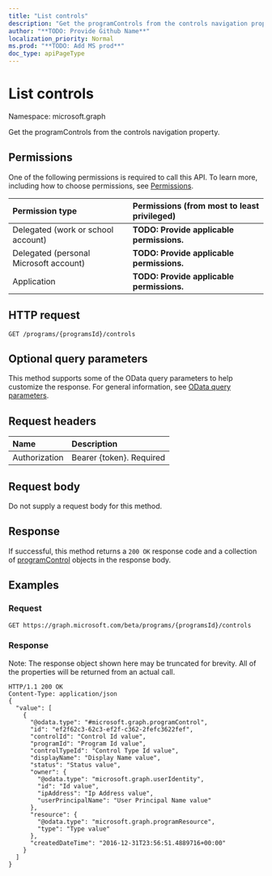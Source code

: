 ```yaml
---
title: "List controls"
description: "Get the programControls from the controls navigation property."
author: "**TODO: Provide Github Name**"
localization_priority: Normal
ms.prod: "**TODO: Add MS prod**"
doc_type: apiPageType
---
```


# List controls

Namespace: microsoft.graph

Get the programControls from the controls navigation property.

## Permissions
One of the following permissions is required to call this API. To learn more, including how to choose permissions, see [Permissions](/concepts/permissions-reference.md).

|Permission type|Permissions (from most to least privileged)|
|:---|:---|
|Delegated (work or school account)|**TODO: Provide applicable permissions.**|
|Delegated (personal Microsoft account)|**TODO: Provide applicable permissions.**|
|Application|**TODO: Provide applicable permissions.**|

## HTTP request
<!-- {
  "blockType": "ignored"
}
-->
``` http
GET /programs/{programsId}/controls
```

## Optional query parameters
This method supports some of the OData query parameters to help customize the response. For general information, see [OData query parameters](/graph/query-parameters).

## Request headers
|Name|Description|
|:---|:---|
|Authorization|Bearer {token}. Required|

## Request body
Do not supply a request body for this method.

## Response
If successful, this method returns a `200 OK` response code and a collection of [programControl](../resources/programcontrol.md) objects in the response body.

## Examples

### Request
<!-- {
  "blockType": "request",
  "name": "get_programcontrol"
}
-->
``` http
GET https://graph.microsoft.com/beta/programs/{programsId}/controls
```

### Response
Note: The response object shown here may be truncated for brevity. All of the properties will be returned from an actual call.
<!-- {
  "blockType": "response",
  "truncated": true,
  "@odata.type": "collection(microsoft.graph.programcontrol)"
}
-->
``` http
HTTP/1.1 200 OK
Content-Type: application/json
{
  "value": [
    {
      "@odata.type": "#microsoft.graph.programControl",
      "id": "ef2f62c3-62c3-ef2f-c362-2fefc3622fef",
      "controlId": "Control Id value",
      "programId": "Program Id value",
      "controlTypeId": "Control Type Id value",
      "displayName": "Display Name value",
      "status": "Status value",
      "owner": {
        "@odata.type": "microsoft.graph.userIdentity",
        "id": "Id value",
        "ipAddress": "Ip Address value",
        "userPrincipalName": "User Principal Name value"
      },
      "resource": {
        "@odata.type": "microsoft.graph.programResource",
        "type": "Type value"
      },
      "createdDateTime": "2016-12-31T23:56:51.4889716+00:00"
    }
  ]
}
```

